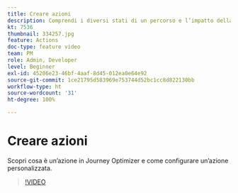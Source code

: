 ```yaml
---
title: Creare azioni
description: Comprendi i diversi stati di un percorso e l’impatto della pubblicazione.
kt: 7536
thumbnail: 334257.jpg
feature: Actions
doc-type: feature video
team: PM
role: Admin, Developer
level: Beginner
exl-id: 45206e23-46bf-4aaf-8d45-012ea0e64e92
source-git-commit: 1ce21795d583969e753744d52bc1cc8d822130bb
workflow-type: ht
source-wordcount: '31'
ht-degree: 100%

---
```


# Creare azioni

Scopri cosa è un’azione in Journey Optimizer e come configurare un’azione personalizzata.

>[!VIDEO](https://video.tv.adobe.com/v/334257?quality=12)
